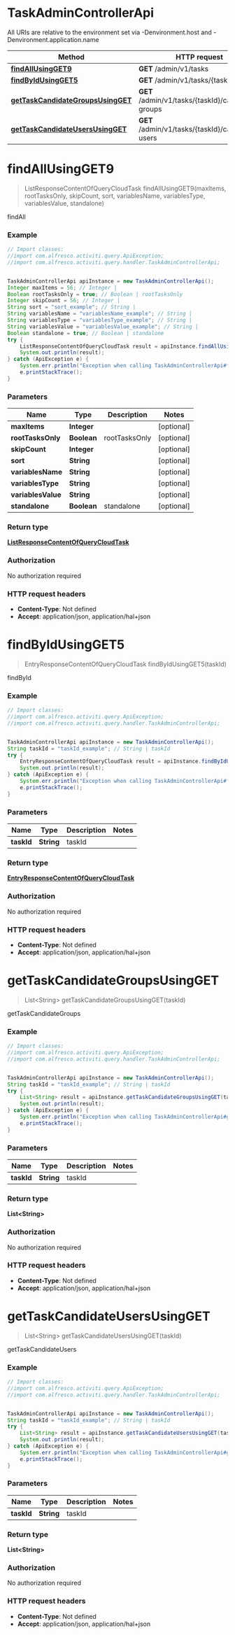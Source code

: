 # TaskAdminControllerApi

All URIs are relative to the environment set via -Denvironment.host and -Denvironment.application.name

Method | HTTP request | Description
------------- | ------------- | -------------
[**findAllUsingGET9**](TaskAdminControllerApi.md#findAllUsingGET9) | **GET** /admin/v1/tasks | findAll
[**findByIdUsingGET5**](TaskAdminControllerApi.md#findByIdUsingGET5) | **GET** /admin/v1/tasks/{taskId} | findById
[**getTaskCandidateGroupsUsingGET**](TaskAdminControllerApi.md#getTaskCandidateGroupsUsingGET) | **GET** /admin/v1/tasks/{taskId}/candidate-groups | getTaskCandidateGroups
[**getTaskCandidateUsersUsingGET**](TaskAdminControllerApi.md#getTaskCandidateUsersUsingGET) | **GET** /admin/v1/tasks/{taskId}/candidate-users | getTaskCandidateUsers

<a name="findAllUsingGET9"></a>
# **findAllUsingGET9**
> ListResponseContentOfQueryCloudTask findAllUsingGET9(maxItems, rootTasksOnly, skipCount, sort, variablesName, variablesType, variablesValue, standalone)

findAll

### Example
```java
// Import classes:
//import com.alfresco.activiti.query.ApiException;
//import com.alfresco.activiti.query.handler.TaskAdminControllerApi;


TaskAdminControllerApi apiInstance = new TaskAdminControllerApi();
Integer maxItems = 56; // Integer | 
Boolean rootTasksOnly = true; // Boolean | rootTasksOnly
Integer skipCount = 56; // Integer | 
String sort = "sort_example"; // String | 
String variablesName = "variablesName_example"; // String | 
String variablesType = "variablesType_example"; // String | 
String variablesValue = "variablesValue_example"; // String | 
Boolean standalone = true; // Boolean | standalone
try {
    ListResponseContentOfQueryCloudTask result = apiInstance.findAllUsingGET9(maxItems, rootTasksOnly, skipCount, sort, variablesName, variablesType, variablesValue, standalone);
    System.out.println(result);
} catch (ApiException e) {
    System.err.println("Exception when calling TaskAdminControllerApi#findAllUsingGET9");
    e.printStackTrace();
}
```

### Parameters

Name | Type | Description  | Notes
------------- | ------------- | ------------- | -------------
 **maxItems** | **Integer**|  | [optional]
 **rootTasksOnly** | **Boolean**| rootTasksOnly | [optional]
 **skipCount** | **Integer**|  | [optional]
 **sort** | **String**|  | [optional]
 **variablesName** | **String**|  | [optional]
 **variablesType** | **String**|  | [optional]
 **variablesValue** | **String**|  | [optional]
 **standalone** | **Boolean**| standalone | [optional]

### Return type

[**ListResponseContentOfQueryCloudTask**](ListResponseContentOfQueryCloudTask.md)

### Authorization

No authorization required

### HTTP request headers

 - **Content-Type**: Not defined
 - **Accept**: application/json, application/hal+json

<a name="findByIdUsingGET5"></a>
# **findByIdUsingGET5**
> EntryResponseContentOfQueryCloudTask findByIdUsingGET5(taskId)

findById

### Example
```java
// Import classes:
//import com.alfresco.activiti.query.ApiException;
//import com.alfresco.activiti.query.handler.TaskAdminControllerApi;


TaskAdminControllerApi apiInstance = new TaskAdminControllerApi();
String taskId = "taskId_example"; // String | taskId
try {
    EntryResponseContentOfQueryCloudTask result = apiInstance.findByIdUsingGET5(taskId);
    System.out.println(result);
} catch (ApiException e) {
    System.err.println("Exception when calling TaskAdminControllerApi#findByIdUsingGET5");
    e.printStackTrace();
}
```

### Parameters

Name | Type | Description  | Notes
------------- | ------------- | ------------- | -------------
 **taskId** | **String**| taskId |

### Return type

[**EntryResponseContentOfQueryCloudTask**](EntryResponseContentOfQueryCloudTask.md)

### Authorization

No authorization required

### HTTP request headers

 - **Content-Type**: Not defined
 - **Accept**: application/json, application/hal+json

<a name="getTaskCandidateGroupsUsingGET"></a>
# **getTaskCandidateGroupsUsingGET**
> List&lt;String&gt; getTaskCandidateGroupsUsingGET(taskId)

getTaskCandidateGroups

### Example
```java
// Import classes:
//import com.alfresco.activiti.query.ApiException;
//import com.alfresco.activiti.query.handler.TaskAdminControllerApi;


TaskAdminControllerApi apiInstance = new TaskAdminControllerApi();
String taskId = "taskId_example"; // String | taskId
try {
    List<String> result = apiInstance.getTaskCandidateGroupsUsingGET(taskId);
    System.out.println(result);
} catch (ApiException e) {
    System.err.println("Exception when calling TaskAdminControllerApi#getTaskCandidateGroupsUsingGET");
    e.printStackTrace();
}
```

### Parameters

Name | Type | Description  | Notes
------------- | ------------- | ------------- | -------------
 **taskId** | **String**| taskId |

### Return type

**List&lt;String&gt;**

### Authorization

No authorization required

### HTTP request headers

 - **Content-Type**: Not defined
 - **Accept**: application/json, application/hal+json

<a name="getTaskCandidateUsersUsingGET"></a>
# **getTaskCandidateUsersUsingGET**
> List&lt;String&gt; getTaskCandidateUsersUsingGET(taskId)

getTaskCandidateUsers

### Example
```java
// Import classes:
//import com.alfresco.activiti.query.ApiException;
//import com.alfresco.activiti.query.handler.TaskAdminControllerApi;


TaskAdminControllerApi apiInstance = new TaskAdminControllerApi();
String taskId = "taskId_example"; // String | taskId
try {
    List<String> result = apiInstance.getTaskCandidateUsersUsingGET(taskId);
    System.out.println(result);
} catch (ApiException e) {
    System.err.println("Exception when calling TaskAdminControllerApi#getTaskCandidateUsersUsingGET");
    e.printStackTrace();
}
```

### Parameters

Name | Type | Description  | Notes
------------- | ------------- | ------------- | -------------
 **taskId** | **String**| taskId |

### Return type

**List&lt;String&gt;**

### Authorization

No authorization required

### HTTP request headers

 - **Content-Type**: Not defined
 - **Accept**: application/json, application/hal+json


